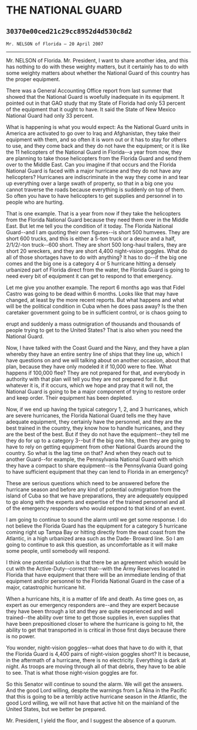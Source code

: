 # THE NATIONAL GUARD
## `30370e00ced21c29cc8952d4d530c8d2`
`Mr. NELSON of Florida — 20 April 2007`

---


Mr. NELSON of Florida. Mr. President, I want to share another idea, 
and this has nothing to do with these weighty matters, but it certainly 
has to do with some weighty matters about whether the National Guard of 
this country has the proper equipment.

There was a General Accounting Office report from last summer that 
showed that the National Guard is woefully inadequate in its equipment. 
It pointed out in that GAO study that my State of Florida had only 53 
percent of the equipment that it ought to have. It said the State of 
New Mexico National Guard had only 33 percent.

What is happening is what you would expect: As the National Guard 
units in America are activated to go over to Iraq and Afghanistan, they 
take their equipment with them, and so often it is worn out or it has 
to stay for others to use, and they come back and they do not have the 
equipment; or it is like the 11 helicopters of the National Guard in 
Florida--a year from now, they are planning to take those helicopters 
from the Florida Guard and send them over to the Middle East. Can you 
imagine if that occurs and the Florida National Guard is faced with a 
major hurricane and they do not have any helicopters? Hurricanes are 
indiscriminate in the way they come in and tear up everything over a 
large swath of property, so that in a big one you cannot traverse the 
roads because everything is suddenly on top of them. So often you have 
to have helicopters to get supplies and personnel in to people who are 
hurting.

That is one example. That is a year from now if they take the 
helicopters from the Florida National Guard because they need them over 
in the Middle East. But let me tell you the condition of it today. The 
Florida National Guard--and I am quoting their own figures--is short 
500 humvees. They are short 600 trucks, and this is either a 5-ton 
truck or a deuce and a half, 2/1/2/-ton truck--600 short. They are 
short 500 long-haul trailers, they are short 20 wreckers, and they are 
short 4,400 night-vision goggles. What do all of those shortages have 
to do with anything? It has to do--if the big one comes and the big one 
is a category 4 or 5 hurricane hitting a densely urbanized part of 
Florida direct from the water, the Florida Guard is going to need every 
bit of equipment it can get to respond to that emergency.

Let me give you another example. The report 6 months ago was that 
Fidel Castro was going to be dead within 6 months. Looks like that may 
have changed, at least by the more recent reports. But what happens and 
what will be the political condition in Cuba when he does pass away? Is 
the then caretaker government going to be in sufficient control, or is 
chaos going to


erupt and suddenly a mass outmigration of thousands and thousands of 
people trying to get to the United States? That is also when you need 
the National Guard.

Now, I have talked with the Coast Guard and the Navy, and they have a 
plan whereby they have an entire sentry line of ships that they line 
up, which I have questions on and we will talking about on another 
occasion, about that plan, because they have only modeled it if 10,000 
were to flee. What happens if 100,000 flee? They are not prepared for 
that, and everybody in authority with that plan will tell you they are 
not prepared for it. But whatever it is, if it occurs, which we hope 
and pray that it will not, the National Guard is going to be a major 
component of trying to restore order and keep order. Their equipment 
has been depleted.

Now, if we end up having the typical category 1, 2, and 3 hurricanes, 
which are severe hurricanes, the Florida National Guard tells me they 
have adequate equipment, they certainly have the personnel, and they 
are the best trained in the country, they know how to handle 
hurricanes, and they are the best of the best. But if they do not have 
the equipment--they tell me they do for up to a category 3--but if the 
big one hits, then they are going to have to rely on getting equipment 
from other National Guards around the country. So what is the lag time 
on that? And when they reach out to another Guard--for example, the 
Pennsylvania National Guard with which they have a compact to share 
equipment--is the Pennsylvania Guard going to have sufficient equipment 
that they can lend to Florida in an emergency?

These are serious questions which need to be answered before the 
hurricane season and before any kind of potential outmigration from the 
island of Cuba so that we have preparations, they are adequately 
equipped to go along with the experts and expertise of the trained 
personnel and all of the emergency responders who would respond to that 
kind of an event.

I am going to continue to sound the alarm until we get some response. 
I do not believe the Florida Guard has the equipment for a category 5 
hurricane coming right up Tampa Bay or hitting directly from the east 
coast from the Atlantic, in a high urbanized area such as the Dade-
Broward line. So I am going to continue to ask this question, as 
uncomfortable as it will make some people, until somebody will respond.

I think one potential solution is that there be an agreement which 
would be cut with the Active-Duty--correct that--with the Army Reserves 
located in Florida that have equipment that there will be an immediate 
lending of that equipment and/or personnel to the Florida National 
Guard in the case of a major, catastrophic hurricane hit.

When a hurricane hits, it is a matter of life and death. As time goes 
on, as expert as our emergency responders are--and they are expert 
because they have been through a lot and they are quite experienced and 
well trained--the ability over time to get those supplies in, even 
supplies that have been prepositioned closer to where the hurricane is 
going to hit, the ability to get that transported in is critical in 
those first days because there is no power.

You wonder, night-vision goggles--what does that have to do with it, 
that the Florida Guard is 4,400 pairs of night-vision goggles short? It 
is because, in the aftermath of a hurricane, there is no electricity. 
Everything is dark at night. As troops are moving through all of that 
debris, they have to be able to see. That is what those night-vision 
goggles are for.

So this Senator will continue to sound the alarm. We will get the 
answers. And the good Lord willing, despite the warnings from La Nina 
in the Pacific that this is going to be a terribly active hurricane 
season in the Atlantic, the good Lord willing, we will not have that 
active hit on the mainland of the United States, but we better be 
prepared.

Mr. President, I yield the floor, and I suggest the absence of a 
quorum.